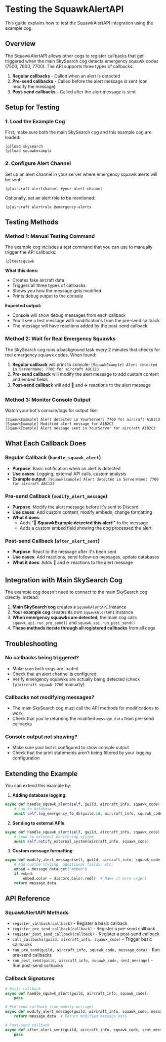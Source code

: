 # Testing the SquawkAlertAPI

This guide explains how to test the SquawkAlertAPI integration using the example cog.

## Overview

The SquawkAlertAPI allows other cogs to register callbacks that get triggered when the main SkySearch cog detects emergency squawk codes (7500, 7600, 7700). The API supports three types of callbacks:

1. **Regular callbacks** - Called when an alert is detected
2. **Pre-send callbacks** - Called before the alert message is sent (can modify the message)
3. **Post-send callbacks** - Called after the alert message is sent

## Setup for Testing

### 1. Load the Example Cog

First, make sure both the main SkySearch cog and this example cog are loaded:

```
[p]load skysearch
[p]load squawkexample
```

### 2. Configure Alert Channel

Set up an alert channel in your server where emergency squawk alerts will be sent:

```
[p]aircraft alertchannel #your-alert-channel
```

Optionally, set an alert role to be mentioned:

```
[p]aircraft alertrole @emergency-alerts
```

## Testing Methods

### Method 1: Manual Testing Command

The example cog includes a test command that you can use to manually trigger the API callbacks:

```
[p]testsquawk
```

**What this does:**
- Creates fake aircraft data
- Triggers all three types of callbacks
- Shows you how the message gets modified
- Prints debug output to the console

**Expected output:**
- Console will show debug messages from each callback
- You'll see a test message with modifications from the pre-send callback
- The message will have reactions added by the post-send callback

### Method 2: Wait for Real Emergency Squawks

The SkySearch cog runs a background task every 2 minutes that checks for real emergency squawk codes. When found:

1. **Regular callback** will print to console: `[SquawkExample] Alert detected in ServerName: 7700 for aircraft ABC123`
2. **Pre-send callback** will modify the alert message to add custom content and embed fields
3. **Post-send callback** will add 👀 and ✈️ reactions to the alert message

### Method 3: Monitor Console Output

Watch your bot's console/logs for output like:

```
[SquawkExample] Alert detected in YourServer: 7700 for aircraft A1B2C3
[SquawkExample] Modified alert message for A1B2C3  
[SquawkExample] Alert message sent in YourServer for aircraft A1B2C3
```

## What Each Callback Does

### Regular Callback (`handle_squawk_alert`)
- **Purpose**: Basic notification when an alert is detected
- **Use cases**: Logging, external API calls, custom analysis
- **Example output**: `[SquawkExample] Alert detected in ServerName: 7700 for aircraft ABC123`

### Pre-send Callback (`modify_alert_message`)
- **Purpose**: Modify the alert message before it's sent to Discord
- **Use cases**: Add custom content, modify embeds, change formatting
- **What it does**: 
  - Adds "🔔 **SquawkExample detected this alert!**" to the message
  - Adds a custom embed field showing the cog processed the alert

### Post-send Callback (`after_alert_sent`)
- **Purpose**: React to the message after it's been sent
- **Use cases**: Add reactions, send follow-up messages, update databases
- **What it does**: Adds 👀 and ✈️ reactions to the alert message

## Integration with Main SkySearch Cog

The example cog doesn't need to connect to the main SkySearch cog directly. Instead:

1. **Main SkySearch cog** creates a `SquawkAlertAPI` instance
2. **Your example cog** creates its own `SquawkAlertAPI` instance
3. **When emergency squawks are detected**, the main cog calls `squawk_api.run_pre_send()` and `squawk_api.run_post_send()`
4. **These methods iterate through all registered callbacks** from all cogs

## Troubleshooting

### No callbacks being triggered?
- Make sure both cogs are loaded
- Check that an alert channel is configured
- Verify emergency squawks are actually being detected (check `[p]aircraft squawk 7700` manually)

### Callbacks not modifying messages?
- The main SkySearch cog must call the API methods for modifications to work
- Check that you're returning the modified `message_data` from pre-send callbacks

### Console output not showing?
- Make sure your bot is configured to show console output
- Check that the print statements aren't being filtered by your logging configuration

## Extending the Example

You can extend this example by:

1. **Adding database logging**:
```python
async def handle_squawk_alert(self, guild, aircraft_info, squawk_code):
    # Log to database
    await self.log_emergency_to_db(guild.id, aircraft_info, squawk_code)
```

2. **Sending to external APIs**:
```python
async def handle_squawk_alert(self, guild, aircraft_info, squawk_code):
    # Send to external monitoring system
    await self.notify_external_system(aircraft_info, squawk_code)
```

3. **Custom message formatting**:
```python
async def modify_alert_message(self, guild, aircraft_info, squawk_code, message_data):
    # Add custom styling, additional fields, etc.
    embed = message_data.get('embed')
    if embed:
        embed.color = discord.Color.red()  # Make it more urgent
    return message_data
```

## API Reference

### SquawkAlertAPI Methods

- `register_callback(callback)` - Register a basic callback
- `register_pre_send_callback(callback)` - Register a pre-send callback  
- `register_post_send_callback(callback)` - Register a post-send callback
- `call_callbacks(guild, aircraft_info, squawk_code)` - Trigger basic callbacks
- `run_pre_send(guild, aircraft_info, squawk_code, message_data)` - Run pre-send callbacks
- `run_post_send(guild, aircraft_info, squawk_code, sent_message)` - Run post-send callbacks

### Callback Signatures

```python
# Basic callback
async def handle_squawk_alert(guild, aircraft_info, squawk_code):
    pass

# Pre-send callback (can modify message)
async def modify_alert_message(guild, aircraft_info, squawk_code, message_data) -> dict:
    return message_data  # Return modified message_data

# Post-send callback
async def after_alert_sent(guild, aircraft_info, squawk_code, sent_message):
    pass
``` 